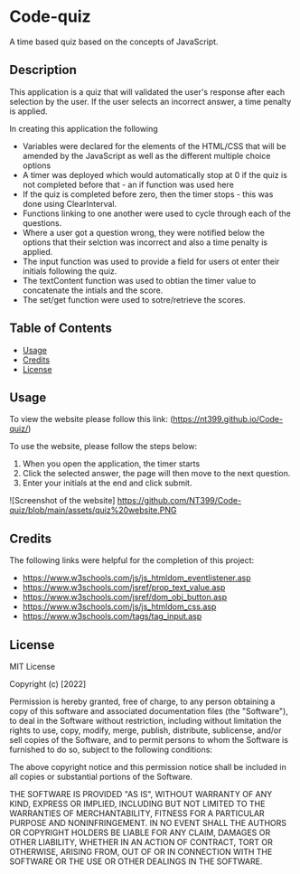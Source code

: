 # Code-quiz
A time based quiz based on the concepts of JavaScript.


## Description

This application is a quiz that will validated the user's response after each selection by the user. If the user selects an incorrect answer, a time penalty is applied.

In creating this application the following 
- Variables were declared for the elements of the HTML/CSS that will be amended by the JavaScript as well as the different multiple choice options
- A timer was deployed which would automatically stop at 0 if the quiz is not completed before that - an if function was used here
- If the quiz is completed before zero, then the timer stops - this was done using ClearInterval.
- Functions linking to one another were used to cycle through each of the questions.
- Where a user got a question wrong, they were notified below the options that their selction was incorrect and also a time penalty is applied.
- The input function was used to provide a field for users ot enter their initials following the quiz.
- The textContent function was used to obtian the timer value to concatenate the intials and the score.
- The set/get function were used to sotre/retrieve the scores.

## Table of Contents

- [Usage](#usage)
- [Credits](#credits)
- [License](#license)


## Usage

To view the website please follow this link: (https://nt399.github.io/Code-quiz/)

To use the website, please follow the steps below:
1. When you open the application, the timer starts
2. Click the selected answer, the page will then move to the next question.
3. Enter your initials at the end and click submit.


![Screenshot of the website] https://github.com/NT399/Code-quiz/blob/main/assets/quiz%20website.PNG

## Credits

The following links were helpful for the completion of this project:
- https://www.w3schools.com/js/js_htmldom_eventlistener.asp
- https://www.w3schools.com/jsref/prop_text_value.asp
- https://www.w3schools.com/jsref/dom_obj_button.asp
- https://www.w3schools.com/js/js_htmldom_css.asp
- https://www.w3schools.com/tags/tag_input.asp

## License

MIT License

Copyright (c) [2022]

Permission is hereby granted, free of charge, to any person obtaining a copy
of this software and associated documentation files (the "Software"), to deal
in the Software without restriction, including without limitation the rights
to use, copy, modify, merge, publish, distribute, sublicense, and/or sell
copies of the Software, and to permit persons to whom the Software is
furnished to do so, subject to the following conditions:

The above copyright notice and this permission notice shall be included in all
copies or substantial portions of the Software.

THE SOFTWARE IS PROVIDED "AS IS", WITHOUT WARRANTY OF ANY KIND, EXPRESS OR
IMPLIED, INCLUDING BUT NOT LIMITED TO THE WARRANTIES OF MERCHANTABILITY,
FITNESS FOR A PARTICULAR PURPOSE AND NONINFRINGEMENT. IN NO EVENT SHALL THE
AUTHORS OR COPYRIGHT HOLDERS BE LIABLE FOR ANY CLAIM, DAMAGES OR OTHER
LIABILITY, WHETHER IN AN ACTION OF CONTRACT, TORT OR OTHERWISE, ARISING FROM,
OUT OF OR IN CONNECTION WITH THE SOFTWARE OR THE USE OR OTHER DEALINGS IN THE
SOFTWARE.
